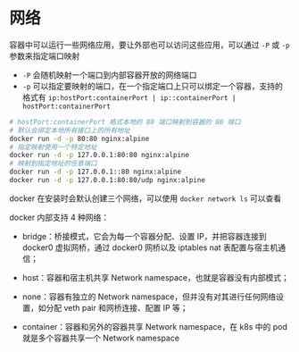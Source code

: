 # 网络

容器中可以运行一些网络应用，要让外部也可以访问这些应用，可以通过 `-P` 或 `-p` 参数来指定端口映射

- `-P` 会随机映射一个端口到内部容器开放的网络端口
- `-p` 可以指定要映射的端口，在一个指定端口上只可以绑定一个容器，支持的格式有 `ip:hostPort:containerPort | ip::containerPort | hostPort:containerPort`

```sh
# hostPort:containerPort 格式本地的 80 端口映射到容器的 80 端口
# 默认会绑定本地所有接口上的所有地址
docker run -d -p 80:80 nginx:alpine
# 指定映射使用一个特定地址
docker run -d -p 127.0.0.1:80:80 nginx:alpine
# 映射到指定地址的任意端口
docker run -d -p 127.0.0.1::80 nginx:alpine
docker run -d -p 127.0.0.1:80:80/udp nginx:alpine
```

docker 在安装时会默认创建三个网络，可以使用 `docker network ls` 可以查看

docker 内部支持 4 种网络：

- bridge：桥接模式，它会为每一个容器分配、设置 IP，并把容器连接到 docker0 虚拟网桥，通过 docker0 网桥以及 iptables nat 表配置与宿主机通信；

- host：容器和宿主机共享 Network namespace，也就是容器没有内部模式；

- none：容器有独立的 Network namespace，但并没有对其进行任何网络设置，如分配 veth pair 和网桥连接、配置 IP 等；

- container：容器和另外的容器共享 Network namespace，在 k8s 中的 pod 就是多个容器共享一个 Network namespace
